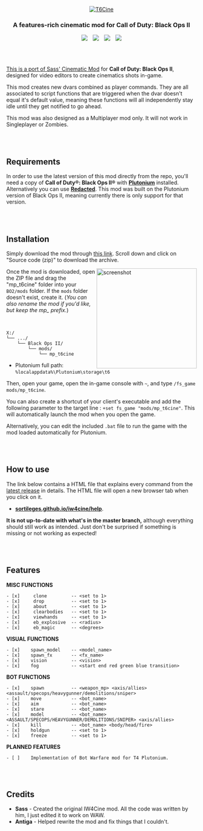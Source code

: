 <div align="center"> 
    
[![T6Cine](https://raw.githubusercontent.com/dtpln/codcine/main/assets/img/T6Cine_new.png 'T6Cine')](https://github.com/dtpln/T6Cine)
### A features-rich cinematic mod for Call of Duty: Black Ops II

<img src="https://img.shields.io/badge/WORK%20IN%20PROGRESS-f68d3d?style=flat-square">　<a href="https://github.com/dtpln/T6Cine/releases/latest"><a href="https://github.com/dtpln/T6Cine/releases/latest"><img src="https://img.shields.io/github/v/release/dtpln/T6Cine?label=Latest%20release&style=flat-square&color=f68d3d"></a>　<a href="https://discord.gg/wgRJDJJ"><img src="https://img.shields.io/discord/617736623412740146?label=Join%20the%20IW4Cine%20Discord!&style=flat-square&color=f68d3d"></a>　<a href="https://github.com/dtpln/T6Cine/releases/latest"><img src="https://img.shields.io/github/downloads/dtpln/T6Cine/total?color=f68d3d&label=Downloads&style=flat-square">
</div>
<br/><br/>

This is a port of [Sass' Cinematic Mod](https://github.com/sortileges/iw4cine) for **Call of Duty: Black Ops II**, designed for video editors to create cinematics shots in-game.

This mod creates new dvars combined as player commands. They are all associated to script functions that are triggered when the dvar doesn't equal it's default value, meaning these functions will all independently stay idle until they get notified to go ahead.

This mod was also designed as a Multiplayer mod only. It will not work in Singleplayer or Zombies.


<br/><br/>
## Requirements

In order to use the latest version of this mod directly from the repo, you'll need a copy of **Call of Duty®: Black Ops II®** with **[Plutonium](https://plutonium.pw)** installed. Alternatively you can use **[Redacted]()**. This mod was built on the Plutonium version of Black Ops II, meaning currently there is only support for that version.

<br/><br/>
## Installation

Simply download the mod through [this link](https://github.com/datapIan/T6Cine/releases/latest). Scroll down and click on "Source code (zip)" to download the archive.

<img src="https://i.imgur.com/DvQBhh0.png" alt="screenshot" height="265px" align="right"/>

Once the mod is downloaded, open the ZIP file and drag the "mp_t6cine" folder into your `BO2/mods` folder. If the `mods` folder doesn't exist, create it. (*You can also rename the mod if you'd like, but keep the mp_ prefix.*)

<br/>

```text
X:/
└── .../
    └── Black Ops II/
        └── mods/
            └── mp_t6cine
```
- Plutonium full path: `%localappdata%\Plutonium\storage\t6`

Then, open your game, open the in-game console with `~`, and type `/fs_game mods/mp_t6cine`.

You can also create a shortcut of your client's executable and add the following parameter to the target line : `+set fs_game "mods/mp_t6cine"`. This will automatically launch the mod when you open the game.

Alternatively, you can edit the included `.bat` file to run the game with the mod loaded automatically for Plutonium.

<br/><br/>
## How to use

The link below contains a HTML file that explains every command from the [latest release](https://github.com/sortileges/iw4cine/releases/latest) in details. The HTML file will open a new browser tab when you click on it. 
- **[sortileges.github.io/iw4cine/help](https://sortileges.github.io/iw4cine/help)**.

**It is not up-to-date with what's in the master branch,** although everything should still work as intended. Just don't be surprised if something is missing or not working as expected!

<br/><br/>
## Features
**MISC FUNCTIONS**
    
    - [x]     clone         -- <set to 1>
    - [x]     drop          -- <set to 1>
    - [x]     about         -- <set to 1>
    - [x]     clearbodies   -- <set to 1>
    - [x]     viewhands     -- <set to 1>
    - [x]     eb_explosive  -- <radius>
    - [x]     eb_magic      -- <degrees>

**VISUAL FUNCTIONS**

    - [x]    spawn_model    -- <model_name>
    - [x]    spawn_fx       -- <fx_name>
    - [x]    vision         -- <vision>
    - [x]    fog            -- <start end red green blue transition>

**BOT FUNCTIONS**

    - [x]    spawn          -- <weapon_mp> <axis/allies> <assault/specops/heavygunner/demolitions/sniper>
    - [x]    move           -- <bot_name>
    - [x]    aim            -- <bot_name>
    - [x]    stare          -- <bot_name>
    - [x]    model          -- <bot_name> <ASSAULT/SPECOPS/HEAVYGUNNER/DEMOLITIONS/SNIPER> <axis/allies>
    - [x]    kill           -- <bot_name> <body/head/fire>
    - [x]    holdgun        -- <set to 1>
    - [x]    freeze         -- <set to 1>

**PLANNED FEATURES**

    - [ ]    Implementation of Bot Warfare mod for T4 Plutonium.
<br/><br/>
## Credits
- **Sass** - Created the original IW4Cine mod. All the code was written by him, I just edited it to work on WAW.
- **Antiga** - Helped rewrite the mod and fix things that I couldn't.
